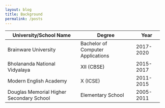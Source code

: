 ```yaml
---
layout: blog
title: Background
permalink: /posts
---
```





<!-- Write the table markdown here -->

| University/School Name                     | Degree                                                        | Year                                                        |
| -------------------------------------- | ------------------------------------------------------------ | ------------------------------------------------------------ |
| Brainware University                      | Bachelor of Computer Applications                                  | 2017-2020 |
| Bholananda National Vidyalaya   | XII (CBSE)                  | 2015-2017 |
| Modern English Academy | X (ICSE)                                              | 2011-2015 |
| Douglas Memorial Higher Secondary School               | Elementary School | 2005-2011 |